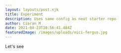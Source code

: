 ```yaml
---
layout: layouts/post.njk
title: Experiment
description: Uses same config as neat starter repo
author: Ciaran M
date: 2021-04-23T10:56:41.484Z
featuredImage: /images/uploads/nici-fergus.jpg
---
```

Let's see